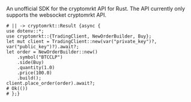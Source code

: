 An unofficial SDK for the cryptomrkt API for Rust.
The API currently only supports the websocket cryptomrkt API.
```
# || -> cryptomrkt::Result {async {
use dotenv::*;
use cryptomrkt::{TradingClient, NewOrderBuilder, Buy};
let mut client = TradingClient::new(var("private_key")?, var("public_key")?).await?;
let order = NewOrderBuilder::new()
    .symbol("BTCCLP")
    .side(Buy)
    .quantity(1.0)
    .price(100.0)
    .build();
client.place_order(order).await?;
# Ok(())
# };}
```